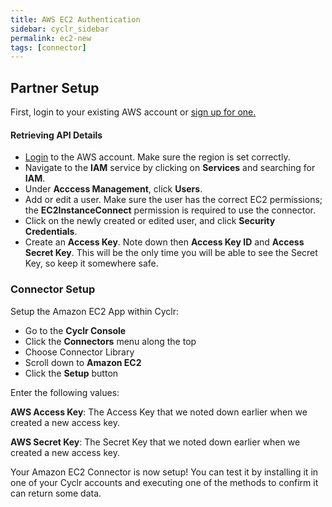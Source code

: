 ```yaml
---
title: AWS EC2 Authentication
sidebar: cyclr_sidebar
permalink: ec2-new
tags: [connector]
---
```


## Partner Setup

First, login to your existing AWS account or [sign up for one.](https://aws.amazon.com/)

#### Retrieving API Details

*   [Login](https://console.aws.amazon.com/console/home) to the AWS account. Make sure the region is set correctly.
*   Navigate to the **IAM** service by clicking on **Services** and searching for **IAM**.
*   Under **Acccess Management**, click **Users**.
*   Add or edit a user. Make sure the user has the correct EC2 permissions; the **EC2InstanceConnect** permission is required to use the connector.
*   Click on the newly created or edited user, and click **Security Credentials**. 
*   Create an **Access Key**. Note down then **Access Key ID** and **Access Secret Key**. This will be the only time you will be able to see the Secret Key, so keep it somewhere safe.

### Connector Setup

Setup the Amazon EC2 App within Cyclr:

*   Go to the **Cyclr Console**
*   Click the **Connectors** menu along the top
*   Choose Connector Library
*   Scroll down to **Amazon EC2**
*   Click the **Setup** button

Enter the following values:

**AWS Access Key**: The Access Key that we noted down earlier when we created a new access key.

**AWS Secret Key**:  The Secret Key that we noted down earlier when we created a new access key.


Your Amazon EC2 Connector is now setup! You can test it by installing it in one of your Cyclr accounts and executing one of the methods to confirm it can return some data.
